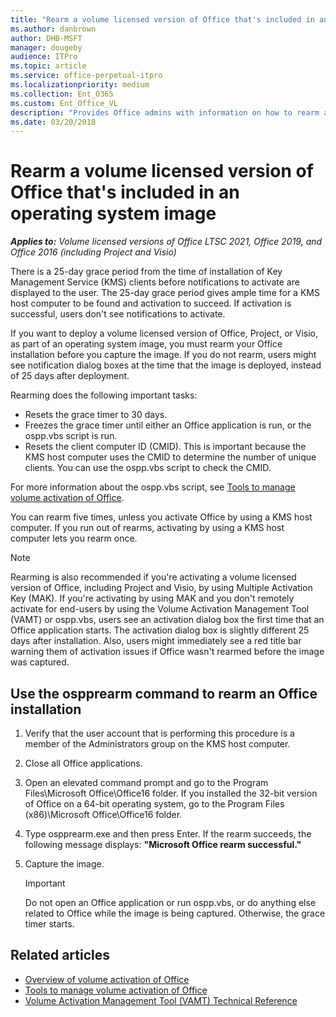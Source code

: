 ```yaml
---
title: "Rearm a volume licensed version of Office that's included in an operating system image"
ms.author: danbrown
author: DHB-MSFT
manager: dougeby
audience: ITPro
ms.topic: article
ms.service: office-perpetual-itpro
ms.localizationpriority: medium
ms.collection: Ent_O365
ms.custom: Ent_Office_VL
description: "Provides Office admins with information on how to rearm a volume licensed version of Office when deploying Office as part of an operating system image."
ms.date: 03/20/2018
---
```


# Rearm a volume licensed version of Office that's included in an operating system image

 ***Applies to:*** *Volume licensed versions of Office LTSC 2021, Office 2019, and Office 2016 (including Project and Visio)*

There is a 25-day grace period from the time of installation of Key Management Service (KMS) clients before notifications to activate are displayed to the user. The 25-day grace period gives ample time for a KMS host computer to be found and activation to succeed. If activation is successful, users don't see notifications to activate.

If you want to deploy a volume licensed version of Office, Project, or Visio, as part of an operating system image, you must rearm your Office installation before you capture the image. If you do not rearm, users might see notification dialog boxes at the time that the image is deployed, instead of 25 days after deployment.
  
Rearming does the following important tasks:
  
- Resets the grace timer to 30 days.
- Freezes the grace timer until either an Office application is run, or the ospp.vbs script is run.
- Resets the client computer ID (CMID). This is important because the KMS host computer uses the CMID to determine the number of unique clients. You can use the ospp.vbs script to check the CMID.

For more information about the ospp.vbs script, see [Tools to manage volume activation of Office](tools-to-manage-volume-activation-of-office.md#the-osppvbs-script).

You can rearm five times, unless you activate Office by using a KMS host computer. If you run out of rearms, activating by using a KMS host computer lets you rearm once.

> [!NOTE]
> Rearming is also recommended if you're activating a volume licensed version of Office, including Project and Visio, by using Multiple Activation Key (MAK). If you're activating by using MAK and you don't remotely activate for end-users by using the Volume Activation Management Tool (VAMT) or ospp.vbs, users see an activation dialog box the first time that an Office application starts. The activation dialog box is slightly different 25 days after installation. Also, users might immediately see a red title bar warning them of activation issues if Office wasn't rearmed before the image was captured.

## Use the ospprearm command to rearm an Office installation

1. Verify that the user account that is performing this procedure is a member of the Administrators group on the KMS host computer.
2. Close all Office applications.
3. Open an elevated command prompt and go to the Program Files\Microsoft Office\Office16 folder. If you installed the 32-bit version of Office on a 64-bit operating system, go to the Program Files (x86)\Microsoft Office\Office16 folder.
5. Type ospprearm.exe and then press Enter. If the rearm succeeds, the following message displays: **"Microsoft Office rearm successful."**
6. Capture the image.

    > [!IMPORTANT]
    > Do not open an Office application or run ospp.vbs, or do anything else related to Office while the image is being captured. Otherwise, the grace timer starts.

## Related articles

- [Overview of volume activation of Office](plan-volume-activation-of-office.md)
- [Tools to manage volume activation of Office](tools-to-manage-volume-activation-of-office.md)
- [Volume Activation Management Tool (VAMT) Technical Reference](/windows/deployment/volume-activation/volume-activation-management-tool)